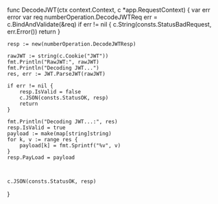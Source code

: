 func DecodeJWT(ctx context.Context, c *app.RequestContext) {
	var err error
	var req numberOperation.DecodeJWTReq
	err = c.BindAndValidate(&req)
	if err != nil {
		c.String(consts.StatusBadRequest, err.Error())
		return
	}

	resp := new(numberOperation.DecodeJWTResp)

	rawJWT := string(c.Cookie("JWT"))
	fmt.Println("RawJWT:", rawJWT)
	fmt.Println("Decoding JWT...")
	res, err := JWT.ParseJWT(rawJWT)

	if err != nil {
		resp.IsValid = false
		c.JSON(consts.StatusOK, resp)
		return
	}

	fmt.Println("Decoding JWT...:", res)
	resp.IsValid = true
	payload := make(map[string]string)
	for k, v := range res {
		payload[k] = fmt.Sprintf("%v", v)
	}
	resp.PayLoad = payload



	c.JSON(consts.StatusOK, resp)
}